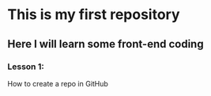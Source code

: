 # This is my first repository
## Here I will learn some front-end coding
### Lesson 1:
How to create a repo in GitHub
